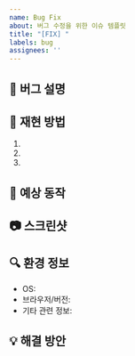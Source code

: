 ```yaml
---
name: Bug Fix
about: 버그 수정을 위한 이슈 템플릿
title: "[FIX] "
labels: bug
assignees: ''
---
```


## 🐞 버그 설명
<!-- 어떤 버그가 발생했는지 명확하게 설명해주세요 -->

## 🔄 재현 방법
<!-- 버그를 재현하는 단계를 설명해주세요 -->
1.
2.
3.

## 🎯 예상 동작
<!-- 정상적으로 작동했을 때 어떻게 동작해야 하는지 설명해주세요 -->

## 📷 스크린샷
<!-- 가능하다면 관련 스크린샷을 첨부해주세요 -->

## 🔍 환경 정보
- OS:
- 브라우저/버전:
- 기타 관련 정보:

## 💡 해결 방안
<!-- 해결 방안이 있다면 제안해주세요 -->